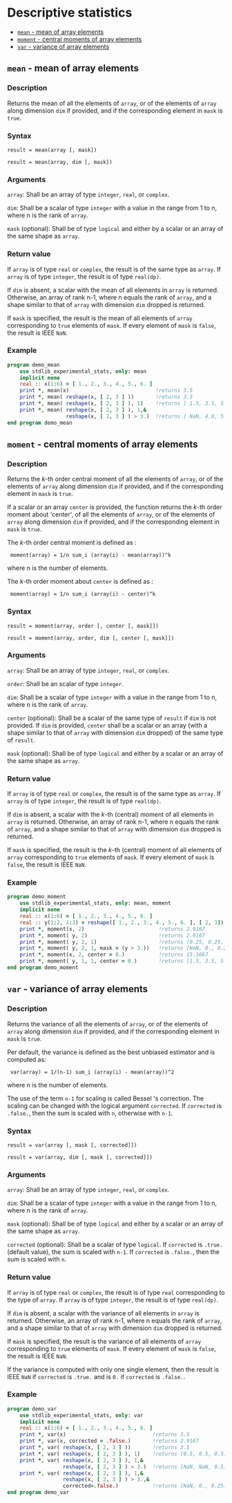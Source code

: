 # Descriptive statistics

* [`mean` - mean of array elements](#mean---mean-of-array-elements)
* [`moment` - central moments of array elements](#moment---central-moments-of-array-elements)
* [`var` - variance of array elements](#var---variance-of-array-elements)

## `mean` - mean of array elements

### Description

Returns the mean of all the elements of `array`, or of the elements of `array` along dimension `dim` if provided, and if the corresponding element in `mask` is `true`.

### Syntax

`result = mean(array [, mask])`

`result = mean(array, dim [, mask])`

### Arguments

`array`: Shall be an array of type `integer`, `real`, or `complex`.

`dim`: Shall be a scalar of type `integer` with a value in the range from 1 to n, where n is the rank of `array`.

`mask` (optional): Shall be of type `logical` and either by a scalar or an array of the same shape as `array`.

### Return value

If `array` is of type `real` or `complex`, the result is of the same type as `array`.
If `array` is of type `integer`, the result is of type `real(dp)`.

If `dim` is absent, a scalar with the mean of all elements in `array` is returned. Otherwise, an array of rank n-1, where n equals the rank of `array`, and a shape similar to that of `array` with dimension `dim` dropped is returned.

If `mask` is specified, the result is the mean of all elements of `array` corresponding to `true` elements of `mask`. If every element of `mask` is `false`, the result is IEEE `NaN`.

### Example

```fortran
program demo_mean
    use stdlib_experimental_stats, only: mean
    implicit none
    real :: x(1:6) = [ 1., 2., 3., 4., 5., 6. ]
    print *, mean(x)                            !returns 3.5
    print *, mean( reshape(x, [ 2, 3 ] ))       !returns 3.5
    print *, mean( reshape(x, [ 2, 3 ] ), 1)    !returns [ 1.5, 3.5, 5.5 ]
    print *, mean( reshape(x, [ 2, 3 ] ), 1,&
                   reshape(x, [ 2, 3 ] ) > 3.)  !returns [ NaN, 4.0, 5.5 ]
end program demo_mean
```

## `moment` - central moments of array elements

### Description

Returns the _k_-th order central moment of all the elements of `array`, or of the elements of `array` along dimension `dim` if provided, and if the corresponding element in `mask` is `true`.

If a scalar or an array `center` is provided, the function returns the _k_-th order moment about 'center', of all the elements of `array`, or of the elements of `array` along dimension `dim` if provided, and if the corresponding element in `mask` is `true`.


The _k_-th order central moment is defined as :

```
 moment(array) = 1/n sum_i (array(i) - mean(array))^k
```

where n is the number of elements.

The _k_-th order moment about `center` is defined as :

```
 moment(array) = 1/n sum_i (array(i) - center)^k
```

### Syntax

`result = moment(array, order [, center [, mask]])`

`result = moment(array, order, dim [, center [, mask]])`

### Arguments

`array`: Shall be an array of type `integer`, `real`, or `complex`.

`order`: Shall be an scalar of type `integer`.

`dim`: Shall be a scalar of type `integer` with a value in the range from 1 to n, where n is the rank of `array`.

`center` (optional): Shall be a scalar of the same type of `result` if `dim` is not provided. If `dim` is provided, `center` shall be a scalar or an array (with a shape similar to that of `array` with dimension `dim` dropped) of the same type of `result`.

`mask` (optional): Shall be of type `logical` and either by a scalar or an array of the same shape as `array`.

### Return value

If `array` is of type `real` or `complex`, the result is of the same type as `array`.
If `array` is of type `integer`, the result is of type `real(dp)`.

If `dim` is absent, a scalar with the _k_-th (central) moment of all elements in `array` is returned. Otherwise, an array of rank n-1, where n equals the rank of `array`, and a shape similar to that of `array` with dimension `dim` dropped is returned.

If `mask` is specified, the result is the _k_-th  (central) moment of all elements of `array` corresponding to `true` elements of `mask`. If every element of `mask` is `false`, the result is IEEE `NaN`.

### Example

```fortran
program demo_moment
    use stdlib_experimental_stats, only: mean, moment
    implicit none
    real :: x(1:6) = [ 1., 2., 3., 4., 5., 6. ]
    real :: y(1:2, 1:3) = reshape([ 1., 2., 3., 4., 5., 6. ], [ 2, 3])
    print *, moment(x, 2)                        !returns 2.9167
    print *, moment( y, 2)                       !returns 2.9167
    print *, moment( y, 2, 1)                    !returns [0.25, 0.25, 0.25]
    print *, moment( y, 2, 1, mask = (y > 3.))   !returns [NaN, 0., 0.25]
    print *, moment(x, 2, center = 0.)           !returns 15.1667
    print *, moment( y, 1, 1, center = 0.)       !returns [1.5, 3.5, 5.5]
end program demo_moment
```

## `var` - variance of array elements

### Description

Returns the variance of all the elements of `array`, or of the elements of `array` along dimension `dim` if provided, and if the corresponding element in `mask` is `true`.

Per default, the variance is defined as the best unbiased estimator and is computed as:

```
 var(array) = 1/(n-1) sum_i (array(i) - mean(array))^2
```

where n is the number of elements.

The use of the term `n-1` for scaling is called Bessel 's correction. The scaling can be changed with the logical argument `corrected`. If `corrected` is `.false.`, then the sum is scaled with `n`, otherwise with `n-1`.


### Syntax

`result = var(array [, mask [, corrected]])`

`result = var(array, dim [, mask [, corrected]])`

### Arguments

`array`: Shall be an array of type `integer`, `real`, or `complex`.

`dim`: Shall be a scalar of type `integer` with a value in the range from 1 to n, where n is the rank of `array`.

`mask` (optional): Shall be of type `logical` and either by a scalar or an array of the same shape as `array`.

`corrected` (optional): Shall be a scalar of type `logical`. If `corrected` is `.true.` (default value), the sum is scaled with `n-1`. If `corrected` is `.false.`, then the sum is scaled with `n`.

### Return value

If `array` is of type `real` or `complex`, the result is of type `real` corresponding to the type of `array`.
If `array` is of type `integer`, the result is of type `real(dp)`.

If `dim` is absent, a scalar with the variance of all elements in `array` is returned. Otherwise, an array of rank n-1, where n equals the rank of `array`, and a shape similar to that of `array` with dimension `dim` dropped is returned.

If `mask` is specified, the result is the variance of all elements of `array` corresponding to `true` elements of `mask`. If every element of `mask` is `false`, the result is IEEE `NaN`.

If the variance is computed with only one single element, then the result is IEEE `NaN` if `corrected` is `.true.` and is `0.` if `corrected` is `.false.`.

### Example

```fortran
program demo_var
    use stdlib_experimental_stats, only: var
    implicit none
    real :: x(1:6) = [ 1., 2., 3., 4., 5., 6. ]
    print *, var(x)                            !returns 3.5
    print *, var(x, corrected = .false.)       !returns 2.9167
    print *, var( reshape(x, [ 2, 3 ] ))       !returns 3.5
    print *, var( reshape(x, [ 2, 3 ] ), 1)    !returns [0.5, 0.5, 0.5]
    print *, var( reshape(x, [ 2, 3 ] ), 1,&
                  reshape(x, [ 2, 3 ] ) > 3.)  !returns [NaN, NaN, 0.5]
    print *, var( reshape(x, [ 2, 3 ] ), 1,&
                  reshape(x, [ 2, 3 ] ) > 3.,&
                  corrected=.false.)           !returns [NaN, 0., 0.25]
end program demo_var
```

